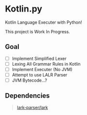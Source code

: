 # Kotlin.py
Kotlin Language Executer with Python!

This project is Work In Progress.

## Goal
- [ ] Implement Simplified Lexer
- [ ] Lexing All Grammar Rules in Kotlin
- [ ] Implement Executer (No JVM)
- [ ] Attempt to use LALR Parser
- [ ] JVM Bytecode...?

## Dependencies
> [lark-parser/lark](https://github.com/lark-parser/lark)
